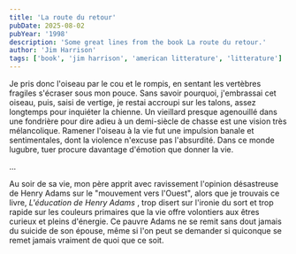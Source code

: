 ```yaml
---
title: 'La route du retour'
pubDate: 2025-08-02
pubYear: '1998'
description: 'Some great lines from the book La route du retour.'
author: 'Jim Harrison'
tags: ['book', 'jim harrison', 'american litterature', 'litterature']
---
```


Je pris donc l'oiseau par le cou et le rompis, en sentant les vertèbres fragiles s'écraser sous mon pouce. Sans savoir pourquoi, j'embrassai cet oiseau, puis, saisi de vertige, je restai accroupi sur les talons, assez longtemps pour inquiéter la chienne. Un vieillard presque agenouillé dans une fondrière pour dire adieu à un demi-siècle de chasse est une vision très mélancolique. Ramener l'oiseau à la vie fut une impulsion banale et sentimentales, dont la violence n'excuse pas l'absurdité. Dans ce monde lugubre, tuer procure davantage d'émotion que donner la vie.

...

Au soir de sa vie, mon père apprit avec ravissement l'opinion désastreuse de Henry Adams sur le "mouvement vers l'Ouest", alors que je trouvais ce livre, _L'éducation de Henry Adams_ , trop disert sur l'ironie du sort et trop rapide sur les couleurs primaires que la vie offre volontiers aux êtres curieux et pleins d'énergie. Ce pauvre Adams ne se remit sans dout jamais du suicide de son épouse, même si l'on peut se demander si quiconque se remet jamais vraiment de quoi que ce soit.
